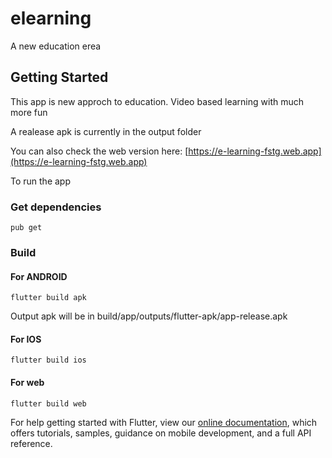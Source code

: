 # elearning

A new education erea

## Getting Started

This app is new approch to education. Video based learning with much more fun

A realease apk is currently in the output folder

You can also check the web version here: [https://e-learning-fstg.web.app](https://e-learning-fstg.web.app)

To run the app

### Get dependencies
```
pub get
```

### Build
#### For ANDROID
```
flutter build apk
```
Output apk will be in build/app/outputs/flutter-apk/app-release.apk
#### For IOS
```
flutter build ios
```
#### For web
```
flutter build web
```

For help getting started with Flutter, view our
[online documentation](https://flutter.dev/docs), which offers tutorials,
samples, guidance on mobile development, and a full API reference.
